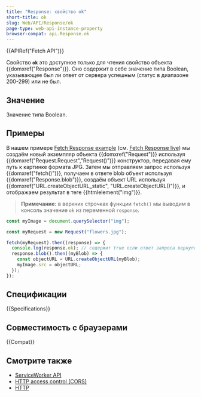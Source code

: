 ```yaml
---
title: "Response: свойство ok"
short-title: ok
slug: Web/API/Response/ok
page-type: web-api-instance-property
browser-compat: api.Response.ok
---
```


{{APIRef("Fetch API")}}

Свойство **`ok`** это доступное только для чтения свойство объекта {{domxref("Response")}}. Оно содержит в себе значение типа Boolean, указывающее был ли ответ от сервера успешным (статус в диапазоне 200-299) или не был.

## Значение

Значение типа Boolean.

## Примеры

В нашем примере [Fetch Response example](https://github.com/mdn/dom-examples/tree/main/fetch/fetch-response) (см. [Fetch Response live](https://mdn.github.io/dom-examples/fetch/fetch-response/))
мы создаëм новый экземпляр объекта {{domxref("Request")}} используя {{domxref("Request.Request","Request()")}} конструктор, передавая ему путь к картинке формата JPG.
Затем мы отправляем запрос используя {{domxref("fetch()")}}, получаем в ответе blob объект используя {{domxref("Response.blob")}}, создаëм объект URL используя {{domxref("URL.createObjectURL_static", "URL.createObjectURL()")}}, и отображаем результат в теге {{htmlelement("img")}}.

> **Примечание:** в верхних строчках функции `fetch()` мы выводим в консоль значение `ok` из переменной `response`.

```js
const myImage = document.querySelector("img");

const myRequest = new Request("flowers.jpg");

fetch(myRequest).then((response) => {
  console.log(response.ok); // содержит true если ответ запроса вернулся с успехом
  response.blob().then((myBlob) => {
    const objectURL = URL.createObjectURL(myBlob);
    myImage.src = objectURL;
  });
});
```

## Спецификации

{{Specifications}}

## Совместимость с браузерами

{{Compat}}

## Смотрите также

- [ServiceWorker API](/ru/docs/Web/API/Service_Worker_API)
- [HTTP access control (CORS)](/ru/docs/Web/HTTP/CORS)
- [HTTP](/ru/docs/Web/HTTP)